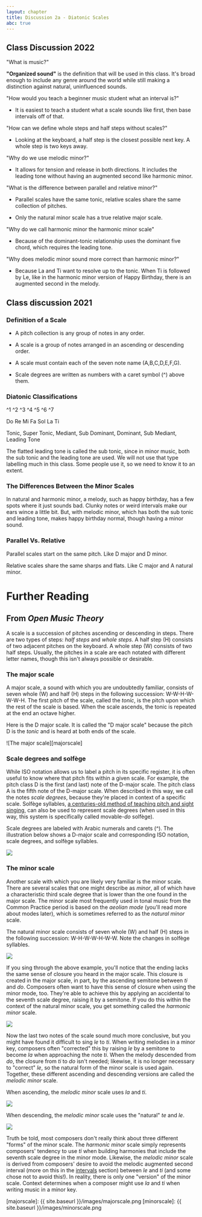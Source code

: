```yaml
---
layout: chapter
title: Discussion 2a - Diatonic Scales
abc: true
---
```


## Class Discussion 2022

"What is music?"

**"Organized sound"** is the definition that will be used in this class. It's broad enough to include any genre around the world while still making a distinction against natural, uninfluenced sounds.

"How would you teach a beginner music student what an interval is?"

- It is easiest to teach a student what a scale sounds like first, then base intervals off of that.

"How can we define whole steps and half steps without scales?"

- Looking at the keyboard, a half step is the closest possible next key. A whole step is two keys away.

"Why do we use melodic minor?"

- It allows for tension and release in both directions. It includes the leading tone without having an augmented second like harmonic minor.

"What is the difference between parallel and relative minor?"

- Parallel scales have the same tonic, relative scales share the same collection of pitches.

- Only the natural minor scale has a true relative major scale.

"Why do we call harmonic minor the harmonic minor scale"

- Because of the dominant-tonic relationship uses the dominant five chord, which requires the leading tone.

"Why does melodic minor sound more correct than harmonic minor?"

- Because La and Ti want to resolve up to the tonic. When Ti is followed by Le, like in the harmonic minor version of Happy Birthday, there is an augmented second in the melody.


## Class discussion 2021

### Definition of a Scale

- A pitch collection is any group of notes in any order.

- A scale is a group of notes arranged in an ascending or descending order.

- A scale must contain each of the seven note name (A,B,C,D,E,F,G).

- Scale degrees are written as numbers with a caret symbol (^) above them.

### Diatonic Classifications

^1 ^2 ^3 ^4 ^5 ^6 ^7 

Do Re Mi Fa Sol La Ti 

Tonic, Super Tonic, Mediant, Sub Dominant, Dominant, Sub Mediant, Leading Tone

The flatted leading tone is called the sub tonic, since in minor music, both the sub tonic and the leading tone are used. We will not use that type labelling much in this class. Some people use it, so we need to know it to an extent. 

### The Differences Between the Minor Scales

In natural and harmonic minor, a melody, such as happy birthday, has a few spots where it just sounds bad. Clunky notes or weird intervals make our ears wince a little bit. But, with melodic minor, which has both the sub tonic and leading tone, makes happy birthday normal, though having a minor sound. 

### Parallel Vs. Relative

Parallel scales start on the same pitch. Like D major and D minor. 

Relative scales share the same sharps and flats. Like C major and A natural minor. 


# Further Reading

## From *Open Music Theory*

A scale is a succession of pitches ascending or descending in steps. There are two types of steps: *half steps* and *whole steps*. A half step (H) consists of two adjacent pitches on the keyboard. A whole step (W) consists of two half steps. Usually, the pitches in a scale are each notated with different letter names, though this isn't always possible or desirable. 

### The major scale ###

A major scale, a sound with which you are undoubtedly familiar, consists of seven whole (W) and half (H) steps in the following succession: W-W-H-W-W-W-H. The first pitch of the scale, called the *tonic*, is the pitch upon which the rest of the scale is based. When the scale ascends, the tonic is repeated at the end an octave higher.

Here is the D major scale. It is called the "D major scale" because the pitch D is the *tonic* and is heard at both ends of the scale. 

![The major scale][majorscale]

### Scale degrees and solfège ###

While ISO notation allows us to label a pitch in its specific register, it is often useful to know where that pitch fits within a given scale. For example, the pitch class D is the first (and last) note of the D-major scale. The pitch class A is the fifth note of the D-major scale. When described in this way, we call the notes *scale degrees*, because they're placed in context of a specific scale. Solfège syllables, [a centuries-old method of teaching pitch and sight singing](http://en.wikipedia.org/wiki/Solfège), can also be used to represent scale degrees (when used in this way, this system is specifically called movable-*do* solfège). 

Scale degrees are labeled with Arabic numerals and carets (^). The illustration below shows a D-major scale and corresponding ISO notation, scale degrees, and solfège syllables.

<a href="{{ site.baseurl }}/images/sdsf.png"><img src="{{ site.baseurl }}/images/sdsf.png"></a>

### The minor scale ###

Another scale with which you are likely very familiar is the minor scale. There are several scales that one might describe as *minor*, all of which have a characteristic third scale degree that is lower than the one found in the major scale. The minor scale most frequently used in tonal music from the Common Practice period is based on the *aeolian mode* (you'll read more about modes later), which is sometimes referred to as the *natural minor* scale. 

The natural minor scale consists of seven whole (W) and half (H) steps in the following succession: W-H-W-W-H-W-W. Note the changes in solfège syllables.

<a href="{{ site.baseurl }}/images/sdsf-naturalMinor.png"><img src="{{ site.baseurl }}/images/sdsf-naturalMinor.png"></a>

If you sing through the above example, you'll notice that the ending lacks the same sense of closure you heard in the major scale. This closure is created in the major scale, in part, by the ascending semitone between *ti* and *do*. Composers often want to have this sense of closure when using the minor mode, too. They're able to achieve this by applying an accidental to the seventh scale degree, raising it by a semitone. If you do this within the context of the natural minor scale, you get something called the *harmonic minor* scale.

<a href="{{ site.baseurl }}/images/sdsf-harmonicMinor.png"><img src="{{ site.baseurl }}/images/sdsf-harmonicMinor.png"></a>

Now the last two notes of the scale sound much more conclusive, but you might have found it difficult to sing *le* to *ti*. When writing melodies in a minor key, composers often "corrected" this by raising *le* by a semitone to become *la* when approaching the note *ti*. When the melody descended from *do*, the closure from *ti* to *do* isn't needed; likewise, it is no longer necessary to "correct" *le*, so the natural form of the minor scale is used again. Together, these different ascending and descending versions are called the *melodic minor* scale.

When ascending, the *melodic minor* scale uses *la* and *ti*.

<a href="{{ site.baseurl }}/images/sdsf-melodicMinorAsc.png"><img src="{{ site.baseurl }}/images/sdsf-melodicMinorAsc.png"></a>

When descending, the *melodic minor* scale uses the "natural" *te* and *le*. 

<a href="{{ site.baseurl }}/images/sdsf-melodicMinorDesc.png"><img src="{{ site.baseurl }}/images/sdsf-melodicMinorDesc.png"></a>

Truth be told, most composers don't really think about three different "forms" of the minor scale. The *harmonic minor* scale simply represents composers' tendency to use *ti* when building harmonies that include the seventh scale degree in the minor mode. Likewise, the *melodic minor* scale is derived from composers' desire to avoid the melodic augmented second interval (more on this in the [intervals](intervals.html) section) between *le* and *ti* (and some chose not to avoid this!). In reality, there is only one "version" of the minor scale. Context determines when a composer might use *la* and *ti* when writing music in a minor key. 

[majorscale]: {{ site.baseurl }}/images/majorscale.png
[minorscale]: {{ site.baseurl }}/images/minorscale.png
